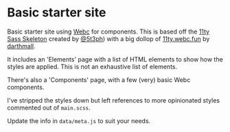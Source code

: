 # Basic starter site

Basic starter site using [Webc](https://www.11ty.dev/docs/languages/webc/) for components. This is based off the [11ty Sass Skeleton](https://github.com/5t3ph/11ty-sass-skeleton) created by [@5t3ph](https://twitter.com/5t3ph)) with a big dollop of [11ty.webc.fun](https://github.com/darthmall/11ty.webc.fun) by [darthmall](https://darthmall.net/).

It includes an 'Elements' page with a list of HTML elements to show how the styles are applied. This is not an exhaustive list of elements.

There's also a 'Components' page, with a few (very) basic Webc components.

I've stripped the styles down but left references to more opinionated styles commented out of `main.scss`.

Update the info in `data/meta.js` to suit your needs. 